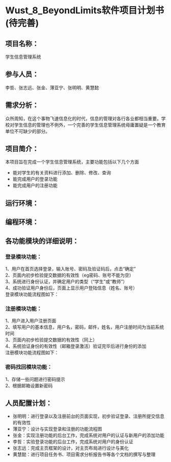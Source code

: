 # Wust_8_BeyondLimits软件项目计划书(待完善)

## 项目名称：
  学生信息管理系统<br>

## 参与人员：
  李哲、张志远、张金、薄亚宁、张明明、黄慧懿<br>

## 需求分析：
  众所周知，在这个事物飞速信息化的时代，信息的管理对各行各业都相当重要。学校对学生信息的管理也不例外，一个完善的学生信息管理系统毋庸置疑是一个教育单位不可缺少的部分。<br>

## 项目简介：
 本项目旨在完成一个学生信息管理系统，主要功能包括以下几个方面<br>
  - 能对学生的有关资料进行添加、删除、修改、查询
  - 能完成用户的登录功能
  - 能完成用户的注册功能

## 运行环境：

## 编程环境：

## 各功能模块的详细说明：
### 登录模块功能：
1、用户在首页选择登录，输入账号、密码及验证码后，点击“确定”<br>
2、页面内初步检验提交数据的有效性（eg密码、账号不能为空）<br>
3、系统进行身份认证，并确定用户的类型（“学生”或“教师”）<br>
4、成功验证用户身份后，页面上显示用户登陆信息（姓名、账号）<br>
登录模块功能流程图如下：<br>

### 注册模块功能：
1、用户进入用户注册页面<br>
2、填写用户的基本信息，用户名，密码，邮件，姓名，用户注册时间为当前系统时间<br>
3、页面内初步检验提交数据的有效性（同上）<br>
4、系统验证身份的有效性（邮箱登录激活）验证完毕后进行身份的添加<br>
注册模块功能流程图如下：<br>

### 密码找回模块功能：
1、存储一些问题进行密码提示<br>
2、根据邮箱设置新密码<br>

## 人员配置计划：
 - 张明明：进行登录以及注册前台的页面实现，初步验证登录、注册所提交信息的有效性<br>
 - 薄亚宁：设计与实现登录和注册的功能流程图<br>
 - 张金：实现注册功能的后台工作，完成系统对用户的认证与新用户的添加功能<br>
 - 李哲：实验登录功能的后台工作，完成系统对用户的身份认证<br>
 - 张志远：完成主页框架的设计，对主页布局进行设计与美化<br>
 - 黄慧懿：进行项目任务书、项目需求分析报告书等各个文档的撰写与整理<br>
